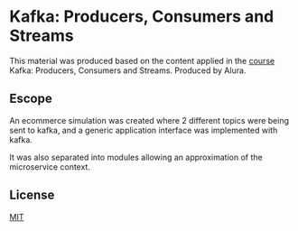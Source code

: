 # Kafka: Producers, Consumers and Streams

This material was produced based on the content applied in the [course](https://cursos.alura.com.br/course/kafka-introducao-a-streams-em-microservicos) Kafka: Producers, Consumers and Streams. Produced by Alura.



## Escope

An ecommerce simulation was created where 2 different topics were being sent to kafka, and a generic application interface was implemented with kafka.

It was also separated into modules allowing an approximation of the microservice context.

## License
[MIT](https://choosealicense.com/licenses/mit/)
